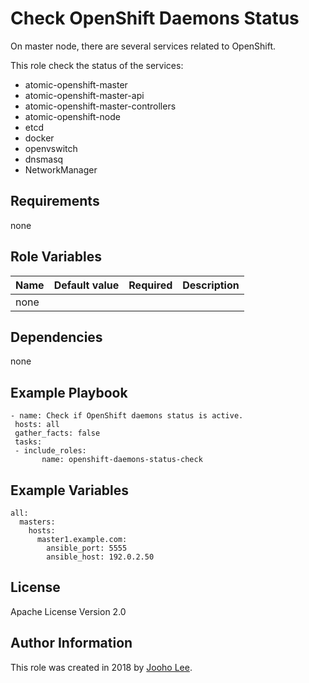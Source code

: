 Check OpenShift Daemons Status 
===

On master node, there are several services related to OpenShift.   

This role check the status of the services:
- atomic-openshift-master
- atomic-openshift-master-api
- atomic-openshift-master-controllers
- atomic-openshift-node
- etcd
- docker
- openvswitch
- dnsmasq
- NetworkManager


Requirements
---
none
 
Role Variables
---
 
| Name                    | Default value                  |Required               | Description                                                                 |
|-------------------------|--------------------------------|-----------------------|-----------------------------------------------------------------------------|
| none|
 
 
Dependencies
---
 none
 
 
Example Playbook
---
 
 ```
- name: Check if OpenShift daemons status is active.
  hosts: all
  gather_facts: false
  tasks:
  - include_roles:
  		name: openshift-daemons-status-check

 ```
 
Example Variables
---
```
all:
  masters:
    hosts:
      master1.example.com:
        ansible_port: 5555
        ansible_host: 192.0.2.50
```
      
 
License
---

Apache License Version 2.0

Author Information
------------------

This role was created in 2018 by [Jooho Lee](http://github.com/jooho).
 